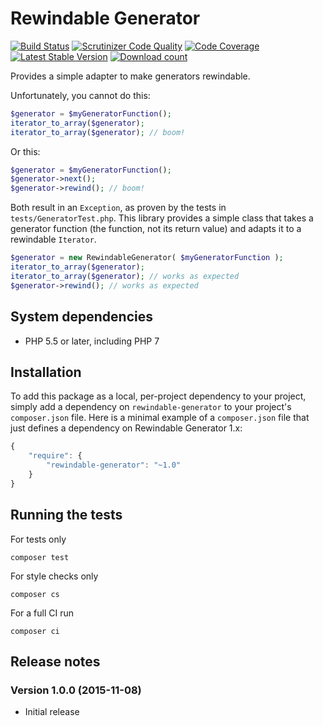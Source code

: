 # Rewindable Generator

[![Build Status](https://secure.travis-ci.org/JeroenDeDauw/RewindableGenerator.png?branch=master)](http://travis-ci.org/JeroenDeDauw/RewindableGenerator)
[![Scrutinizer Code Quality](https://scrutinizer-ci.com/g/JeroenDeDauw/RewindableGenerator/badges/quality-score.png?b=master)](https://scrutinizer-ci.com/g/JeroenDeDauw/RewindableGenerator/?branch=master)
[![Code Coverage](https://scrutinizer-ci.com/g/JeroenDeDauw/RewindableGenerator/badges/coverage.png?b=master)](https://scrutinizer-ci.com/g/JeroenDeDauw/RewindableGenerator/?branch=master)
[![Latest Stable Version](https://poser.pugx.org/jeroen/rewindable-generator/version.png)](https://packagist.org/packages/jeroen/rewindable-generator)
[![Download count](https://poser.pugx.org/jeroen/rewindable-generator/d/total.png)](https://packagist.org/packages/jeroen/rewindable-generator)

Provides a simple adapter to make generators rewindable.

Unfortunately, you cannot do this:

```php
$generator = $myGeneratorFunction();
iterator_to_array($generator);
iterator_to_array($generator); // boom!
```

Or this:

```php
$generator = $myGeneratorFunction();
$generator->next();
$generator->rewind(); // boom!
```

Both result in an `Exception`, as proven by the tests in `tests/GeneratorTest.php`. This library provides
a simple class that takes a generator function (the function, not its return value) and adapts it to
a rewindable `Iterator`.

```php
$generator = new RewindableGenerator( $myGeneratorFunction );
iterator_to_array($generator);
iterator_to_array($generator); // works as expected
$generator->rewind(); // works as expected
```

## System dependencies

* PHP 5.5 or later, including PHP 7

## Installation

To add this package as a local, per-project dependency to your project, simply add a
dependency on `rewindable-generator` to your project's `composer.json` file.
Here is a minimal example of a `composer.json` file that just defines a dependency on
Rewindable Generator 1.x:

```js
{
    "require": {
        "rewindable-generator": "~1.0"
    }
}
```

## Running the tests

For tests only

    composer test

For style checks only

	composer cs

For a full CI run

	composer ci

## Release notes

### Version 1.0.0 (2015-11-08)

* Initial release
